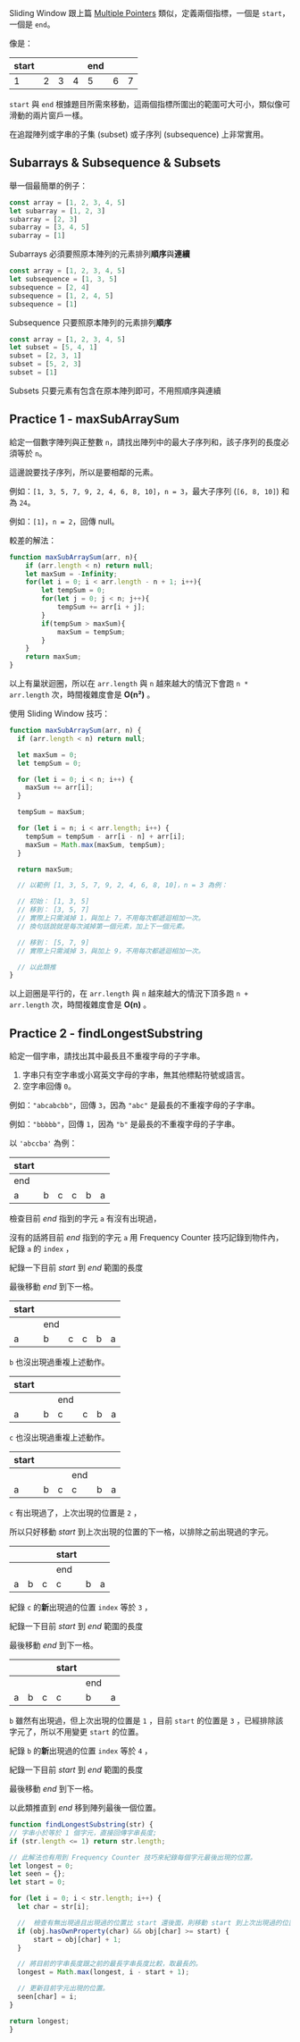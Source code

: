 <!-- Day 6 BO5-3 - Sliding Window -->

Sliding Window 跟上篇 [Multiple Pointers](https://ithelp.ithome.com.tw/articles/10294084) 類似，定義兩個指標，一個是 `start`，一個是 `end`。

像是：

| start |  |  |  | end |  |  |
|---|---|---|---|---|---|---|
| 1 | 2 | 3 | 4 | 5 | 6 | 7 |

`start` 與 `end` 根據題目所需來移動，這兩個指標所圍出的範圍可大可小，類似像可滑動的兩片窗戶一樣。

在追蹤陣列或字串的子集 (subset) 或子序列 (subsequence) 上非常實用。


## Subarrays & Subsequence & Subsets

舉一個最簡單的例子：
```js
const array = [1, 2, 3, 4, 5]
let subarray = [1, 2, 3]
subarray = [2, 3]
subarray = [3, 4, 5]
subarray = [1]
```
Subarrays 必須要照原本陣列的元素排列**順序**與**連續**

```js
const array = [1, 2, 3, 4, 5]
let subsequence = [1, 3, 5]
subsequence = [2, 4]
subsequence = [1, 2, 4, 5]
subsequence = [1]
```
Subsequence 只要照原本陣列的元素排列**順序**

```js
const array = [1, 2, 3, 4, 5]
let subset = [5, 4, 1]
subset = [2, 3, 1]
subset = [5, 2, 3]
subset = [1]
```
Subsets 只要元素有包含在原本陣列即可，不用照順序與連續

## Practice 1 - maxSubArraySum

給定一個數字陣列與正整數 `n`，請找出陣列中的最大子序列和，該子序列的長度必須等於 `n`。

這邊說要找子序列，所以是要相鄰的元素。

例如：`[1, 3, 5, 7, 9, 2, 4, 6, 8, 10]`，`n = 3`，最大子序列 (`[6, 8, 10]`) 和為 `24`。

例如：`[1]`，`n = 2`，回傳 null。

較差的解法：

```js
function maxSubArraySum(arr, n){
    if (arr.length < n) return null;
    let maxSum = -Infinity;
    for(let i = 0; i < arr.length - n + 1; i++){
        let tempSum = 0;
        for(let j = 0; j < n; j++){
            tempSum += arr[i + j];
        }
        if(tempSum > maxSum){
            maxSum = tempSum;
        }
    }
    return maxSum;
}
```

以上有巢狀迴圈，所以在 `arr.length` 與 `n` 越來越大的情況下會跑 `n * arr.length` 次，時間複雜度會是 **O(n²)** 。

使用 Sliding Window 技巧：

```js
function maxSubArraySum(arr, n) {
  if (arr.length < n) return null;

  let maxSum = 0;
  let tempSum = 0;

  for (let i = 0; i < n; i++) {
    maxSum += arr[i];
  }

  tempSum = maxSum;

  for (let i = n; i < arr.length; i++) {
    tempSum = tempSum - arr[i - n] + arr[i];
    maxSum = Math.max(maxSum, tempSum);
  }

  return maxSum;

  // 以範例 [1, 3, 5, 7, 9, 2, 4, 6, 8, 10]，n = 3 為例：

  // 初始： [1, 3, 5]
  // 移到： [3, 5, 7]
  // 實際上只需減掉 1，與加上 7，不用每次都遞迴相加一次。
  // 換句話說就是每次減掉第一個元素，加上下一個元素。

  // 移到： [5, 7, 9]
  // 實際上只需減掉 3，與加上 9，不用每次都遞迴相加一次。

  // 以此類推
}
```

以上迴圈是平行的，在 `arr.length` 與 `n` 越來越大的情況下頂多跑 `n + arr.length` 次，時間複雜度會是 **O(n)** 。

## Practice 2 - findLongestSubstring

給定一個字串，請找出其中最長且不重複字母的子字串。

1. 字串只有空字串或小寫英文字母的字串，無其他標點符號或語言。
2. 空字串回傳 `0`。

例如：`"abcabcbb"`，回傳 `3`，因為 `"abc"` 是最長的不重複字母的子字串。

例如：`"bbbbb"`，回傳 `1`，因為 `"b"` 是最長的不重複字母的子字串。

以 `'abccba'` 為例：

| start |  |  |  |  |  |
|---|---|---|---|---|---|
| end |  |  |  |  |  |
| a | b | c | c | b | a |

檢查目前 *end* 指到的字元 `a` 有沒有出現過，

沒有的話將目前 *end* 指到的字元 `a` 用 Frequency Counter 技巧記錄到物件內，紀錄 `a` 的 `index` ，

紀錄一下目前 *start* 到 *end* 範圍的長度

最後移動 *end* 到下一格。

| start |  |  |  |  |  |
|---|---|---|---|---|---|
|  | end |  |  |  |  |
| a | b | c | c | b | a |

`b` 也沒出現過重複上述動作。

| start |  |  |  |  |  |
|---|---|---|---|---|---|
|  |  | end |  |  |  |
| a | b | c | c | b | a |

`c` 也沒出現過重複上述動作。

| start |  |  |  |  |  |
|---|---|---|---|---|---|
|  |  |  | end |  |  |
| a | b | c | c | b | a |

`c` 有出現過了，上次出現的位置是 `2` ，

所以只好移動 *start* 到上次出現的位置的下一格，以排除之前出現過的字元。

|  |  |  | start |  |  |
|---|---|---|---|---|---|
|  |  |  | end |  |  |
| a | b | c | c | b | a |

紀錄 `c` 的**新**出現過的位置 `index` 等於 `3` ，

紀錄一下目前 *start* 到 *end* 範圍的長度

最後移動 *end* 到下一格。

|  |  |  | start |  |  |
|---|---|---|---|---|---|
|  |  |  |  | end |  |
| a | b | c | c | b | a |

`b` 雖然有出現過，但上次出現的位置是 `1` ，目前 `start` 的位置是 `3` ，已經排除該字元了，所以不用變更 `start` 的位置。

紀錄 `b` 的**新**出現過的位置 `index` 等於 `4` ，

紀錄一下目前 *start* 到 *end* 範圍的長度

最後移動 *end* 到下一格。

以此類推直到 *end* 移到陣列最後一個位置。

```js
function findLongestSubstring(str) {
// 字串小於等於 1 個字元，直接回傳字串長度;
if (str.length <= 1) return str.length;

// 此解法也有用到 Frequency Counter 技巧來紀錄每個字元最後出現的位置。
let longest = 0;
let seen = {};
let start = 0;

for (let i = 0; i < str.length; i++) {
  let char = str[i];

  //  檢查有無出現過且出現過的位置比 start 還後面，則移動 start 到上次出現過的位置的後一格
  if (obj.hasOwnProperty(char) && obj[char] >= start) {
      start = obj[char] + 1;
  }

  // 將目前的字串長度跟之前的最長字串長度比較，取最長的。
  longest = Math.max(longest, i - start + 1);

  // 更新目前字元出現的位置。
  seen[char] = i;
}

return longest;
}
```
